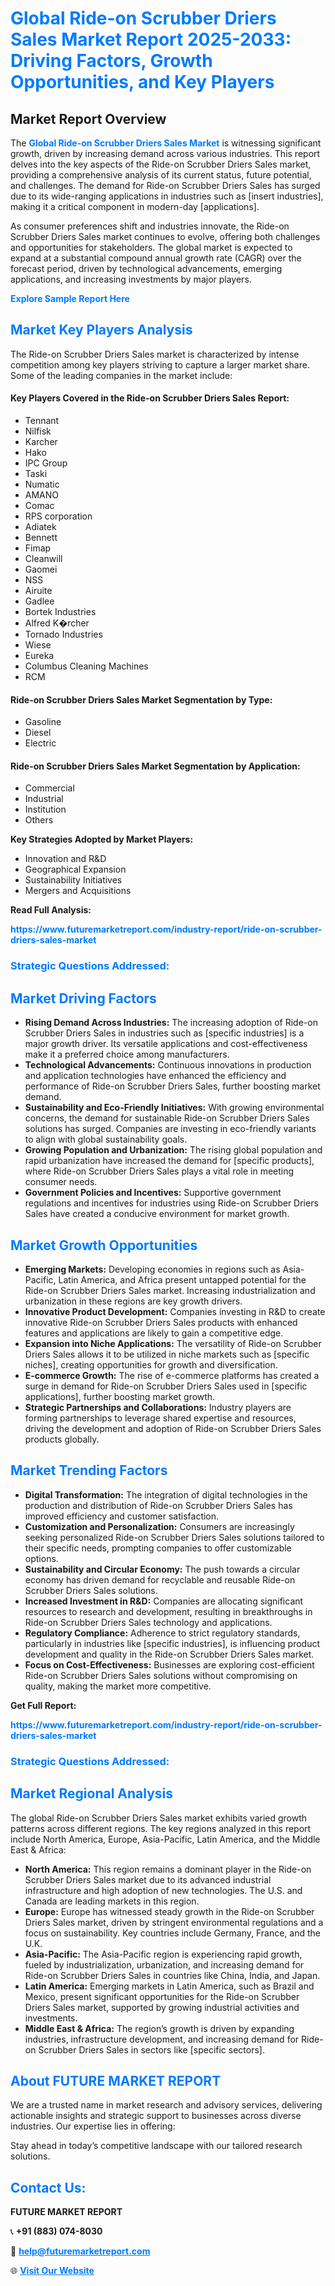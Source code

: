 <h1 style="color: #007BFF;">Global Ride-on Scrubber Driers Sales Market Report 2025-2033: Driving Factors, Growth Opportunities, and Key Players</h1>

<section id="overview">
<h2>Market Report Overview</h2>
<p>The <a href="https://www.futuremarketreport.com/industry-report/ride-on-scrubber-driers-sales-market" style="color: #007BFF; text-decoration: none;"><strong>Global Ride-on Scrubber Driers Sales Market</strong></a> is witnessing significant growth, driven by increasing demand across various industries. This report delves into the key aspects of the Ride-on Scrubber Driers Sales market, providing a comprehensive analysis of its current status, future potential, and challenges. The demand for Ride-on Scrubber Driers Sales has surged due to its wide-ranging applications in industries such as [insert industries], making it a critical component in modern-day [applications].</p>
<p>As consumer preferences shift and industries innovate, the Ride-on Scrubber Driers Sales market continues to evolve, offering both challenges and opportunities for stakeholders. The global market is expected to expand at a substantial compound annual growth rate (CAGR) over the forecast period, driven by technological advancements, emerging applications, and increasing investments by major players.</p>
</section>

<section id="overview">
<p><a href="https://www.futuremarketreport.com/request-sample/reportId=104929" style="color: #007BFF; text-decoration: none;"><strong>Explore Sample Report Here</strong></a></p>
</section>

<section id="key-players">
<h2 style="color: #007BFF;">Market Key Players Analysis</h2>
<p>The Ride-on Scrubber Driers Sales market is characterized by intense competition among key players striving to capture a larger market share. Some of the leading companies in the market include:</p>
<h4>Key Players Covered in the Ride-on Scrubber Driers Sales Report:</h4>
<ul><li>Tennant</li><li>Nilfisk</li><li>Karcher</li><li>Hako</li><li>IPC Group</li><li>Taski</li><li>Numatic</li><li>AMANO</li><li>Comac</li><li>RPS corporation</li><li>Adiatek</li><li>Bennett</li><li>Fimap</li><li>Cleanwill</li><li>Gaomei</li><li>NSS</li><li>Airuite</li><li>Gadlee</li><li>Bortek Industries</li><li>Alfred K�rcher</li><li>Tornado Industries</li><li>Wiese</li><li>Eureka</li><li>Columbus Cleaning Machines</li><li>RCM</li></ul>
<h4>Ride-on Scrubber Driers Sales Market Segmentation by Type:</h4>
<ul><li>Gasoline</li><li>Diesel</li><li>Electric</li></ul>

<h4>Ride-on Scrubber Driers Sales Market Segmentation by Application:</h4>
<ul><li>Commercial</li><li>Industrial</li><li>Institution</li><li>Others</li></ul>
<p><strong>Key Strategies Adopted by Market Players:</strong></p>
<ul>
<li>Innovation and R&D</li>
<li>Geographical Expansion</li>
<li>Sustainability Initiatives</li>
<li>Mergers and Acquisitions</li>
</ul>
</section>

<section>
<p><strong>Read Full Analysis: </strong></p><a href="https://www.futuremarketreport.com/industry-report/ride-on-scrubber-driers-sales-market" style="color: #007BFF; text-decoration: none;"><strong>https://www.futuremarketreport.com/industry-report/ride-on-scrubber-driers-sales-market</strong></a>
<h3 style="color: #007BFF;">Strategic Questions Addressed:</h3>
</section>

<section id="driving-factors">
<h2 style="color: #007BFF;">Market Driving Factors</h2>
<ul>
<li><strong>Rising Demand Across Industries:</strong> The increasing adoption of Ride-on Scrubber Driers Sales in industries such as [specific industries] is a major growth driver. Its versatile applications and cost-effectiveness make it a preferred choice among manufacturers.</li>
<li><strong>Technological Advancements:</strong> Continuous innovations in production and application technologies have enhanced the efficiency and performance of Ride-on Scrubber Driers Sales, further boosting market demand.</li>
<li><strong>Sustainability and Eco-Friendly Initiatives:</strong> With growing environmental concerns, the demand for sustainable Ride-on Scrubber Driers Sales solutions has surged. Companies are investing in eco-friendly variants to align with global sustainability goals.</li>
<li><strong>Growing Population and Urbanization:</strong> The rising global population and rapid urbanization have increased the demand for [specific products], where Ride-on Scrubber Driers Sales plays a vital role in meeting consumer needs.</li>
<li><strong>Government Policies and Incentives:</strong> Supportive government regulations and incentives for industries using Ride-on Scrubber Driers Sales have created a conducive environment for market growth.</li>
</ul>
</section>

<section id="growth-opportunities">
<h2 style="color: #007BFF;">Market Growth Opportunities</h2>
<ul>
<li><strong>Emerging Markets:</strong> Developing economies in regions such as Asia-Pacific, Latin America, and Africa present untapped potential for the Ride-on Scrubber Driers Sales market. Increasing industrialization and urbanization in these regions are key growth drivers.</li>
<li><strong>Innovative Product Development:</strong> Companies investing in R&D to create innovative Ride-on Scrubber Driers Sales products with enhanced features and applications are likely to gain a competitive edge.</li>
<li><strong>Expansion into Niche Applications:</strong> The versatility of Ride-on Scrubber Driers Sales allows it to be utilized in niche markets such as [specific niches], creating opportunities for growth and diversification.</li>
<li><strong>E-commerce Growth:</strong> The rise of e-commerce platforms has created a surge in demand for Ride-on Scrubber Driers Sales used in [specific applications], further boosting market growth.</li>
<li><strong>Strategic Partnerships and Collaborations:</strong> Industry players are forming partnerships to leverage shared expertise and resources, driving the development and adoption of Ride-on Scrubber Driers Sales products globally.</li>
</ul>
</section>

<section id="trending-factors">
<h2 style="color: #007BFF;">Market Trending Factors</h2>
<ul>
<li><strong>Digital Transformation:</strong> The integration of digital technologies in the production and distribution of Ride-on Scrubber Driers Sales has improved efficiency and customer satisfaction.</li>
<li><strong>Customization and Personalization:</strong> Consumers are increasingly seeking personalized Ride-on Scrubber Driers Sales solutions tailored to their specific needs, prompting companies to offer customizable options.</li>
<li><strong>Sustainability and Circular Economy:</strong> The push towards a circular economy has driven demand for recyclable and reusable Ride-on Scrubber Driers Sales solutions.</li>
<li><strong>Increased Investment in R&D:</strong> Companies are allocating significant resources to research and development, resulting in breakthroughs in Ride-on Scrubber Driers Sales technology and applications.</li>
<li><strong>Regulatory Compliance:</strong> Adherence to strict regulatory standards, particularly in industries like [specific industries], is influencing product development and quality in the Ride-on Scrubber Driers Sales market.</li>
<li><strong>Focus on Cost-Effectiveness:</strong> Businesses are exploring cost-efficient Ride-on Scrubber Driers Sales solutions without compromising on quality, making the market more competitive.</li>
</ul>
</section>

<section>
<p><strong>Get Full Report: </strong></p><a href="https://www.futuremarketreport.com/industry-report/ride-on-scrubber-driers-sales-market" style="color: #007BFF; text-decoration: none;"><strong>https://www.futuremarketreport.com/industry-report/ride-on-scrubber-driers-sales-market</strong></a>
<h3 style="color: #007BFF;">Strategic Questions Addressed:</h3>
</section>


<section id="regional-analysis">
<h2 style="color: #007BFF;">Market Regional Analysis</h2>
<p>The global Ride-on Scrubber Driers Sales market exhibits varied growth patterns across different regions. The key regions analyzed in this report include North America, Europe, Asia-Pacific, Latin America, and the Middle East & Africa:</p>
<ul>
<li><strong>North America:</strong> This region remains a dominant player in the Ride-on Scrubber Driers Sales market due to its advanced industrial infrastructure and high adoption of new technologies. The U.S. and Canada are leading markets in this region.</li>
<li><strong>Europe:</strong> Europe has witnessed steady growth in the Ride-on Scrubber Driers Sales market, driven by stringent environmental regulations and a focus on sustainability. Key countries include Germany, France, and the U.K.</li>
<li><strong>Asia-Pacific:</strong> The Asia-Pacific region is experiencing rapid growth, fueled by industrialization, urbanization, and increasing demand for Ride-on Scrubber Driers Sales in countries like China, India, and Japan.</li>
<li><strong>Latin America:</strong> Emerging markets in Latin America, such as Brazil and Mexico, present significant opportunities for the Ride-on Scrubber Driers Sales market, supported by growing industrial activities and investments.</li>
<li><strong>Middle East & Africa:</strong> The region’s growth is driven by expanding industries, infrastructure development, and increasing demand for Ride-on Scrubber Driers Sales in sectors like [specific sectors].</li>
</ul>
</section>

<footer>
<h2 style="color: #007BFF;">About FUTURE MARKET REPORT</h2>
<p>We are a trusted name in market research and advisory services, delivering actionable insights and strategic support to businesses across diverse industries. Our expertise lies in offering:</p>

<p>Stay ahead in today’s competitive landscape with our tailored research solutions.</p>

<h2 style="color: #007BFF;">Contact Us:</h2>
<p><strong>FUTURE MARKET REPORT</strong></p>
<p>📞 <strong>+91 (883) 074-8030</strong></p>
<p>📧 <strong><a href="mailto:help@futuremarketreport.com" style="color: #007BFF;">help@futuremarketreport.com</a></strong></p>
<p>🌐 <strong><a href="https://www.futuremarketreport.com/" style="color: #007BFF;">Visit Our Website</a></strong></p>
</footer>